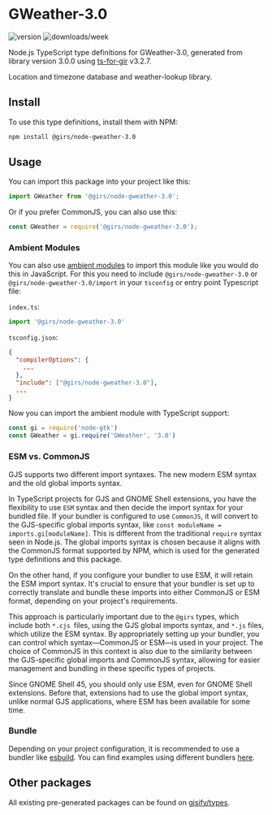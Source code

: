 
# GWeather-3.0

![version](https://img.shields.io/npm/v/@girs/node-gweather-3.0)
![downloads/week](https://img.shields.io/npm/dw/@girs/node-gweather-3.0)


Node.js TypeScript type definitions for GWeather-3.0, generated from library version 3.0.0 using [ts-for-gir](https://github.com/gjsify/ts-for-gir) v3.2.7.

Location and timezone database and weather-lookup library.

## Install

To use this type definitions, install them with NPM:
```bash
npm install @girs/node-gweather-3.0
```

## Usage

You can import this package into your project like this:
```ts
import GWeather from '@girs/node-gweather-3.0';
```

Or if you prefer CommonJS, you can also use this:
```ts
const GWeather = require('@girs/node-gweather-3.0');
```

### Ambient Modules

You can also use [ambient modules](https://github.com/gjsify/ts-for-gir/tree/main/packages/cli#ambient-modules) to import this module like you would do this in JavaScript.
For this you need to include `@girs/node-gweather-3.0` or `@girs/node-gweather-3.0/import` in your `tsconfig` or entry point Typescript file:

`index.ts`:
```ts
import '@girs/node-gweather-3.0'
```

`tsconfig.json`:
```json
{
  "compilerOptions": {
    ...
  },
  "include": ["@girs/node-gweather-3.0"],
  ...
}
```

Now you can import the ambient module with TypeScript support: 

```ts
const gi = require('node-gtk')
const GWeather = gi.require('GWeather', '3.0')
```



### ESM vs. CommonJS

GJS supports two different import syntaxes. The new modern ESM syntax and the old global imports syntax.

In TypeScript projects for GJS and GNOME Shell extensions, you have the flexibility to use `ESM` syntax and then decide the import syntax for your bundled file. If your bundler is configured to use `CommonJS`, it will convert to the GJS-specific global imports syntax, like `const moduleName = imports.gi[moduleName]`. This is different from the traditional `require` syntax seen in Node.js. The global imports syntax is chosen because it aligns with the CommonJS format supported by NPM, which is used for the generated type definitions and this package.

On the other hand, if you configure your bundler to use ESM, it will retain the ESM import syntax. It's crucial to ensure that your bundler is set up to correctly translate and bundle these imports into either CommonJS or ESM format, depending on your project's requirements.

This approach is particularly important due to the `@girs` types, which include both `*.cjs `files, using the GJS global imports syntax, and `*.js` files, which utilize the ESM syntax. By appropriately setting up your bundler, you can control which syntax—CommonJS or ESM—is used in your project. The choice of CommonJS in this context is also due to the similarity between the GJS-specific global imports and CommonJS syntax, allowing for easier management and bundling in these specific types of projects.

Since GNOME Shell 45, you should only use ESM, even for GNOME Shell extensions. Before that, extensions had to use the global import syntax, unlike normal GJS applications, where ESM has been available for some time.

### Bundle

Depending on your project configuration, it is recommended to use a bundler like [esbuild](https://esbuild.github.io/). You can find examples using different bundlers [here](https://github.com/gjsify/ts-for-gir/tree/main/examples).

## Other packages

All existing pre-generated packages can be found on [gjsify/types](https://github.com/gjsify/types).

